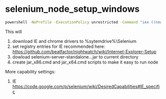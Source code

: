 selenium_node_setup_windows
===========================
```cmd
powershell -NoProfile -ExecutionPolicy unrestricted -Command "iex ((new-object net.webclient).DownloadString('https://raw.githubusercontent.com/TaylorMonacelli/selenium_node_setup_windows/master/setup.ps1'))"
```
This will

1. download IE and chrome drivers to %sytemdrive%\Selenium
2. set registry entries for IE recommended here: https://github.com/beatfactor/nightwatch/wiki/Internet-Explorer-Setup
3. dowload selenium-server-standalone...jar to current directory
4. create jar_x86.cmd and jar_x64.cmd scripts to make it easy to run node

More capability settings:

1. IE https://code.google.com/p/selenium/wiki/DesiredCapabilities#IE_specific
